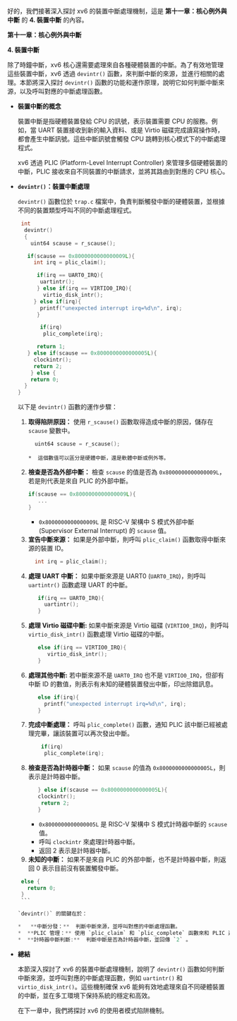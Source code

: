 好的，我們接著深入探討 xv6 的裝置中斷處理機制，這是 **第十一章：核心例外與中斷** 的 **4. 裝置中斷** 的內容。

**第十一章：核心例外與中斷**

**4. 裝置中斷**

除了時鐘中斷，xv6 核心還需要處理來自各種硬體裝置的中斷。為了有效地管理這些裝置中斷，xv6 透過 `devintr()` 函數，來判斷中斷的來源，並進行相關的處理。本節將深入探討 `devintr()` 函數的功能和運作原理，說明它如何判斷中斷來源，以及呼叫對應的中斷處理函數。

*   **裝置中斷的概念**

    裝置中斷是指硬體裝置發給 CPU 的訊號，表示裝置需要 CPU 的服務。例如，當 UART 裝置接收到新的輸入資料、或是 Virtio 磁碟完成讀寫操作時，都會產生中斷訊號。這些中斷訊號會觸發 CPU 跳轉到核心模式下的中斷處理程式。

    xv6 透過 PLIC (Platform-Level Interrupt Controller) 來管理多個硬體裝置的中斷，PLIC 接收來自不同裝置的中斷請求，並將其路由到對應的 CPU 核心。

*   **`devintr()`：裝置中斷處理**

    `devintr()` 函數位於 `trap.c` 檔案中，負責判斷觸發中斷的硬體裝置，並根據不同的裝置類型呼叫不同的中斷處理程式。
    ```c
     int
      devintr()
      {
        uint64 scause = r_scause();

       if(scause == 0x8000000000000009L){
         int irq = plic_claim();

          if(irq == UART0_IRQ){
           uartintr();
          } else if(irq == VIRTIO0_IRQ){
            virtio_disk_intr();
         } else if(irq){
           printf("unexpected interrupt irq=%d\n", irq);
          }

           if(irq)
            plic_complete(irq);

          return 1;
       } else if(scause == 0x8000000000000005L){
         clockintr();
         return 2;
        } else {
        return 0;
      }
    }
    ```
    以下是 `devintr()` 函數的運作步驟：

    1.  **取得陷阱原因：**  使用 `r_scause()` 函數取得造成中斷的原因，儲存在 `scause` 變數中。
          ```c
            uint64 scause = r_scause();
          ```
            *  這個數值可以區分是硬體中斷，還是軟體中斷或例外等。
    2.  **檢查是否為外部中斷：** 檢查 `scause` 的值是否為 `0x8000000000000009L`，若是則代表是來自 PLIC 的外部中斷。
         ```c
         if(scause == 0x8000000000000009L){
            ...
         }
         ```
         *   `0x8000000000000009L` 是 RISC-V 架構中 S 模式外部中斷 (Supervisor External Interrupt) 的 `scause` 值。
    3.  **宣告中斷來源：** 如果是外部中斷，則呼叫 `plic_claim()` 函數取得中斷來源的裝置 ID。
         ```c
           int irq = plic_claim();
         ```
    4.  **處理 UART 中斷：**  如果中斷來源是 UART0 (`UART0_IRQ`)，則呼叫 `uartintr()` 函數處理 UART 的中斷。
        ```c
           if(irq == UART0_IRQ){
             uartintr();
           }
        ```
    5. **處理 Virtio 磁碟中斷:** 如果中斷來源是 Virtio 磁碟 (`VIRTIO0_IRQ`)，則呼叫 `virtio_disk_intr()` 函數處理 Virtio 磁碟的中斷。
       ```c
          else if(irq == VIRTIO0_IRQ){
             virtio_disk_intr();
          }
       ```
    6. **處理其他中斷:** 若中斷來源不是 `UART0_IRQ` 也不是 `VIRTIO0_IRQ`，但卻有中斷 ID 的數值，則表示有未知的硬體裝置發出中斷，印出除錯訊息。
        ```c
           else if(irq){
             printf("unexpected interrupt irq=%d\n", irq);
           }
       ```
    7.  **完成中斷處理：**  呼叫 `plic_complete()` 函數，通知 PLIC 該中斷已經被處理完畢，讓該裝置可以再次發出中斷。
         ```c
             if(irq)
              plic_complete(irq);
         ```
    8.  **檢查是否為計時器中斷：**  如果 `scause` 的值為 `0x8000000000000005L`，則表示是計時器中斷。
        ```c
           } else if(scause == 0x8000000000000005L){
           clockintr();
            return 2;
           }
        ```
           *  `0x8000000000000005L` 是 RISC-V 架構中 S 模式計時器中斷的 `scause` 值。
         *  呼叫 `clockintr` 來處理計時器中斷。
         * 返回 2 表示是計時器中斷。
    9.  **未知的中斷：**  如果不是來自 PLIC 的外部中斷，也不是計時器中斷，則返回 0 表示目前沒有裝置觸發中斷。
       ```c
        else {
          return 0;
        }
        ```

    `devintr()` 的關鍵在於：

    *   **中斷分發：**  判斷中斷來源，並呼叫對應的中斷處理函數。
    *  **PLIC 管理：** 使用 `plic_claim` 和 `plic_complete` 函數來和 PLIC 進行互動。
    *  **計時器中斷判斷:**  判斷中斷是否為計時器中斷，並回傳 `2` 。

*   **總結**

    本節深入探討了 xv6 的裝置中斷處理機制，說明了 `devintr()` 函數如何判斷中斷來源，並呼叫對應的中斷處理函數，例如 `uartintr()` 和 `virtio_disk_intr()`。這些機制確保 xv6 能夠有效地處理來自不同硬體裝置的中斷，並在多工環境下保持系統的穩定和高效。

     在下一章中，我們將探討 xv6 的使用者模式陷阱機制。
